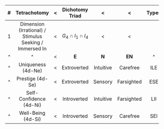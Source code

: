 
|  #  |                      Tetrachotomy                       |  <  |     Dichotomy Triad     |     <     |     <      | Types |  <  |  <  |  <  |
| :-: | :-----------------------------------------------------: | :-: | :---------------------: | :-------: | :--------: | :---: | :-: | :-: | :-: |
|  1  | Dimension (Irrational) / Stimulus Seeking / Immersed In |  <  | $G_4 \cap I_1 \cap I_4$ |     <     |     <      |       |  <  |  <  |  <  |
|  ^  |                            ^                            |  <  |          **E**          |   **N**   |   **EN**   |   ^   |  ^  |  ^  |  ^  |
|  ^  |                   Uniqueness (4d-Ne)                    |  <  |       Extroverted       | Intuitive |  Carefree  |  ILE  | EIE | LIE | IEE |
|  ^  |                    Prestige (4d-Se)                     |  <  |       Extroverted       |  Sensory  | Farsighted |  ESE  | SLE | SEE | LSE |
|  ^  |                 Self-Confidence (4d-Ni)                 |  <  |       Introverted       | Intuitive | Farsighted |  LII  | IEI | ILI | EII |
|  ^  |                   Well-Being (4d-Si)                    |  <  |       Introverted       |  Sensory  |  Carefree  |  SEI  | LSI | ESI | SLI |


